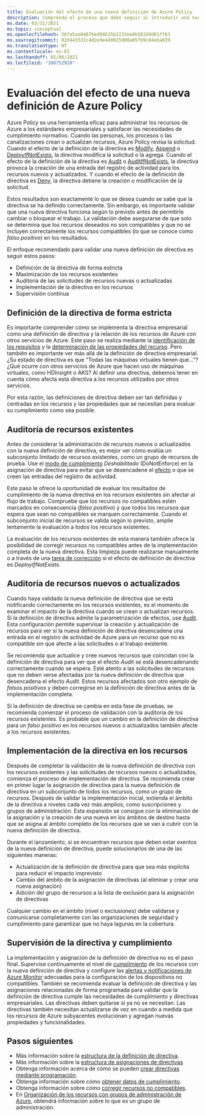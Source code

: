 ```yaml
---
title: Evaluación del efecto de una nueva definición de Azure Policy
description: Comprenda el proceso que debe seguir al introducir una nueva definición de directiva en el entorno de Azure.
ms.date: 03/31/2021
ms.topic: conceptual
ms.openlocfilehash: 56fa5aa0467bed94625b2233ee8b582d4d61ff63
ms.sourcegitcommit: 02d443532c4d2e9e449025908a05fb9c84eba039
ms.translationtype: HT
ms.contentlocale: es-ES
ms.lasthandoff: 05/06/2021
ms.locfileid: "108752928"
---
```

# <a name="evaluate-the-impact-of-a-new-azure-policy-definition"></a>Evaluación del efecto de una nueva definición de Azure Policy

Azure Policy es una herramienta eficaz para administrar los recursos de Azure a los estándares empresariales y satisfacer las necesidades de cumplimiento normativo. Cuando las personas, los procesos o las canalizaciones crean o actualizan recursos, Azure Policy revisa la solicitud. Cuando el efecto de la definición de la directiva es [Modify](./effects.md#modify), [Append](./effects.md#deny) o [DeployIfNotExists](./effects.md#deployifnotexists), la directiva modifica la solicitud o la agrega. Cuando el efecto de la definición de la directiva es [Audit](./effects.md#audit) o [AuditIfNotExists](./effects.md#auditifnotexists), la directiva provoca la creación de una entrada del registro de actividad para los recursos nuevos y actualizados. Y cuando el efecto de la definición de directiva es [Deny](./effects.md#deny), la directiva detiene la creación o modificación de la solicitud.

Estos resultados son exactamente lo que se desea cuando se sabe que la directiva se ha definido correctamente. Sin embargo, es importante validar que una nueva directiva funciona según lo previsto antes de permitirle cambiar o bloquear el trabajo. La validación debe asegurarse de que solo se determina que los recursos deseados no son compatibles y que no se incluyen correctamente los recursos compatibles (lo que se conoce como _falso positivo_) en los resultados.

El enfoque recomendado para validar una nueva definición de directiva es seguir estos pasos:

- Definición de la directiva de forma estricta
- Maximización de los recursos existentes
- Auditoría de las solicitudes de recursos nuevas o actualizadas
- Implementación de la directiva en los recursos
- Supervisión continua

## <a name="tightly-define-your-policy"></a>Definición de la directiva de forma estricta

Es importante comprender cómo se implementa la directiva empresarial como una definición de directiva y la relación de los recursos de Azure con otros servicios de Azure. Este paso se realiza mediante la [identificación de los requisitos](../tutorials/create-custom-policy-definition.md#identify-requirements) y la [determinación de las propiedades del recurso](../tutorials/create-custom-policy-definition.md#determine-resource-properties).
Pero también es importante ver más allá de la definición de directiva empresarial. ¿Su estado de directiva es que "Todas las máquinas virtuales tienen que..."? ¿Qué ocurre con otros servicios de Azure que hacen uso de máquinas virtuales, como HDInsight o AKS? Al definir una directiva, debemos tener en cuenta cómo afecta esta directiva a los recursos utilizados por otros servicios.

Por esta razón, las definiciones de directiva deben ser tan definidas y centradas en los recursos y las propiedades que se necesitan para evaluar su cumplimiento como sea posible.

## <a name="audit-existing-resources"></a>Auditoría de recursos existentes

Antes de considerar la administración de recursos nuevos o actualizados con la nueva definición de directiva, es mejor ver cómo evalúa un subconjunto limitado de recursos existentes, como un grupo de recursos de prueba. Use el [modo de cumplimiento](./assignment-structure.md#enforcement-mode) _Deshabilitado_ (DoNotEnforce) en la asignación de directiva para evitar que se desencadene el [efecto](./effects.md) o que se creen las entradas del registro de actividad.

Este paso le ofrece la oportunidad de evaluar los resultados de cumplimiento de la nueva directiva en los recursos existentes sin afectar al flujo de trabajo. Compruebe que los recursos no compatibles estén marcados en consecuencia (_falso positivo_) y que todos los recursos que espera que sean no compatibles se marquen correctamente.
Cuando el subconjunto inicial de recursos se valida según lo previsto, amplíe lentamente la evaluación a todos los recursos existentes.

La evaluación de los recursos existentes de esta manera también ofrece la posibilidad de corregir recursos no compatibles antes de la implementación completa de la nueva directiva. Esta limpieza puede realizarse manualmente o a través de una [tarea de corrección](../how-to/remediate-resources.md) si el efecto de definición de directiva es _DeployIfNotExists_.

## <a name="audit-new-or-updated-resources"></a>Auditoría de recursos nuevos o actualizados

Cuando haya validado la nueva definición de directiva que se está notificando correctamente en los recursos existentes, es el momento de examinar el impacto de la directiva cuando se crean o actualizan recursos. Si la definición de directiva admite la parametrización de efectos, use [Audit](./effects.md#audit). Esta configuración permite supervisar la creación y actualización de recursos para ver si la nueva definición de directiva desencadena una entrada en el registro de actividad de Azure para un recurso que no es compatible sin que afecte a las solicitudes o al trabajo existente.

Se recomienda que actualice y cree nuevos recursos que coincidan con la definición de directiva para ver que el efecto _Audit_ se está desencadenando correctamente cuando se espera. Esté atento a las solicitudes de recursos que no deben verse afectadas por la nueva definición de directiva que desencadena el efecto _Audit_.
Estos recursos afectados son otro ejemplo de _falsos positivos_ y deben corregirse en la definición de directiva antes de la implementación completa.

Si la definición de directiva se cambia en esta fase de pruebas, se recomienda comenzar el proceso de validación con la auditoría de los recursos existentes. Es probable que un cambio en la definición de directiva para un _falso positivo_ en los recursos nuevos o actualizados también afecte a los recursos existentes.

## <a name="deploy-your-policy-to-resources"></a>Implementación de la directiva en los recursos

Después de completar la validación de la nueva definición de directiva con los recursos existentes y las solicitudes de recursos nuevos o actualizados, comienza el proceso de implementación de directiva. Se recomienda crear en primer lugar la asignación de directiva para la nueva definición de directiva en un subconjunto de todos los recursos, como un grupo de recursos. Después de validar la implementación inicial, extienda el ámbito de la directiva a niveles cada vez más amplios, como suscripciones y grupos de administración. Esta expansión se consigue con la eliminación de la asignación y la creación de una nueva en los ámbitos de destino hasta que se asigna al ámbito completo de los recursos que se van a cubrir con la nueva definición de directiva.

Durante el lanzamiento, si se encuentran recursos que deben estar exentos de la nueva definición de directiva, puede solucionarlos de una de las siguientes maneras:

- Actualización de la definición de directiva para que sea más explícita para reducir el impacto imprevisto
- Cambio del ámbito de la asignación de directivas (al eliminar y crear una nueva asignación)
- Adición del grupo de recursos a la lista de exclusión para la asignación de directivas

Cualquier cambio en el ámbito (nivel o exclusiones) debe validarse y comunicarse completamente con las organizaciones de seguridad y cumplimiento para garantizar que no haya lagunas en la cobertura.

## <a name="monitor-your-policy-and-compliance"></a>Supervisión de la directiva y cumplimiento

La implementación y asignación de la definición de directiva no es el paso final. Supervise continuamente el nivel de [cumplimiento](../how-to/get-compliance-data.md) de los recursos con la nueva definición de directiva y configure las [alertas y notificaciones de Azure Monitor](../../../azure-monitor/alerts/alerts-overview.md) adecuadas para la configuración de los dispositivos no compatibles. También se recomienda evaluar la definición de directiva y las asignaciones relacionadas de forma programada para validar que la definición de directiva cumple las necesidades de cumplimiento y directivas empresariales. Las directivas deben quitarse si ya no se necesitan. Las directivas también necesitan actualizarse de vez en cuando a medida que los recursos de Azure subyacentes evolucionan y agregan nuevas propiedades y funcionalidades.

## <a name="next-steps"></a>Pasos siguientes

- Más información sobre la [estructura de la definición de directiva](./definition-structure.md).
- Más información sobre la [estructura de asignaciones de directivas](./assignment-structure.md)
- Obtenga información acerca de cómo se pueden [crear directivas mediante programación](../how-to/programmatically-create.md).
- Obtenga información sobre cómo [obtener datos de cumplimiento](../how-to/get-compliance-data.md).
- Obtenga información sobre cómo [corregir recursos no compatibles](../how-to/remediate-resources.md).
- En [Organización de los recursos con grupos de administración de Azure](../../management-groups/overview.md), obtendrá información sobre lo que es un grupo de administración.
